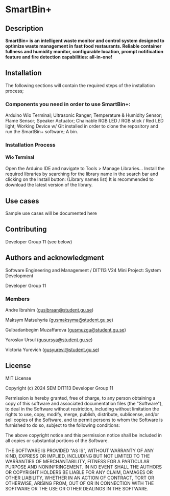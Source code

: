 # SmartBin+

## Description

**SmartBin+ is an intelligent waste monitor and control system designed to optimize waste management in fast food restaurants. Reliable container fullness and humidity monitor, configurable location, prompt notification feature and fire detection capabilities: all-in-one!**

## Installation

The following sections will contain the required steps of the installation process;

### Components you need in order to use SmartBin+:

Arduino Wio Terminal;
Ultrasonic Ranger;
Temperature & Humidity Sensor;
Flame Sensor;
Speaker Actuator;
Chainable RGB LED / RGB stick / Red LED light;
Working Device w/ Git installed in order to clone the repository and run the SmartBin+ software;
A bin.

### Installation Process

#### Wio Terminal

Open the Arduino IDE and navigate to Tools > Manage Libraries...
Install the required libraries by searching for the library name in the search bar and clicking on the Install button:
(Library names list)
It is recommended to download the latest version of the library.

## Use cases

Sample use cases will be documented here

## Contributing

Developer Group 11 (see below)

## Authors and acknowledgment

Software Engineering and Management / DIT113 V24 Mini Project: System Development

Developer Group 11

### Members

Andre Ibrahim (gusibraan@student.gu.se)

Maksym Matsuhyria (gusmaksyma@student.gu.se)

Gulbadanbegim Muzaffarova (gusmuzgu@student.gu.se)

Yaroslav Ursul (gusursya@student.gu.se)

Victoria Yurevich (gusyurevi@student.gu.se)

## License

MIT License

Copyright (c) 2024 SEM DIT113 Developer Group 11

Permission is hereby granted, free of charge, to any person obtaining a copy
of this software and associated documentation files (the "Software"), to deal
in the Software without restriction, including without limitation the rights
to use, copy, modify, merge, publish, distribute, sublicense, and/or sell
copies of the Software, and to permit persons to whom the Software is
furnished to do so, subject to the following conditions:

The above copyright notice and this permission notice shall be included in all
copies or substantial portions of the Software.

THE SOFTWARE IS PROVIDED "AS IS", WITHOUT WARRANTY OF ANY KIND, EXPRESS OR
IMPLIED, INCLUDING BUT NOT LIMITED TO THE WARRANTIES OF MERCHANTABILITY,
FITNESS FOR A PARTICULAR PURPOSE AND NONINFRINGEMENT. IN NO EVENT SHALL THE
AUTHORS OR COPYRIGHT HOLDERS BE LIABLE FOR ANY CLAIM, DAMAGES OR OTHER
LIABILITY, WHETHER IN AN ACTION OF CONTRACT, TORT OR OTHERWISE, ARISING FROM,
OUT OF OR IN CONNECTION WITH THE SOFTWARE OR THE USE OR OTHER DEALINGS IN THE
SOFTWARE.
